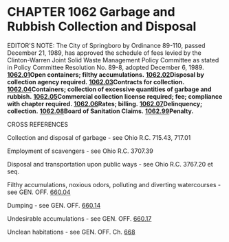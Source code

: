 CHAPTER 1062 Garbage and Rubbish Collection and Disposal
========================================================

EDITOR'S NOTE: The City of Springboro by Ordinance 89-110, passed
December 21, 1989, has approved the schedule of fees levied by the
Clinton-Warren Joint Solid Waste Management Policy Committee as stated
in Policy Committee Resolution No. 89-8, adopted December 6, 1989.
[**1062.01**](45e26b9d.html)**Open containers; filthy accumulations.**
[**1062.02**](45e51968.html)**Disposal by collection agency required.**
[**1062.03**](45ed4bde.html)**Contracts for collection.**
[**1062.04**](45f17b64.html)**Containers; collection of excessive
quantities of garbage and rubbish.**
[**1062.05**](45f5936c.html)**Commercial collection license required;
fee; compliance with chapter required.**
[**1062.06**](45f9a1fd.html)**Rates; billing.**
[**1062.07**](460184eb.html)**Delinquency; collection.**
[**1062.08**](4605686e.html)**Board of Sanitation Claims.**
[**1062.99**](460c27a2.html)**Penalty.**

CROSS REFERENCES

Collection and disposal of garbage - see Ohio R.C. 715.43, 717.01

Employment of scavengers - see Ohio R.C. 3707.39

Disposal and transportation upon public ways - see Ohio R.C. 3767.20 et
seq.

Filthy accumulations, noxious odors, polluting and diverting
watercourses - see GEN. OFF. [660.04](3591ce06.html)

Dumping - see GEN. OFF. [660.14](35e8a06a.html)

Undesirable accumulations - see GEN. OFF. [660.17](360145d6.html)

Unclean habitations - see GEN. OFF. Ch. [668](370eb757.html)
